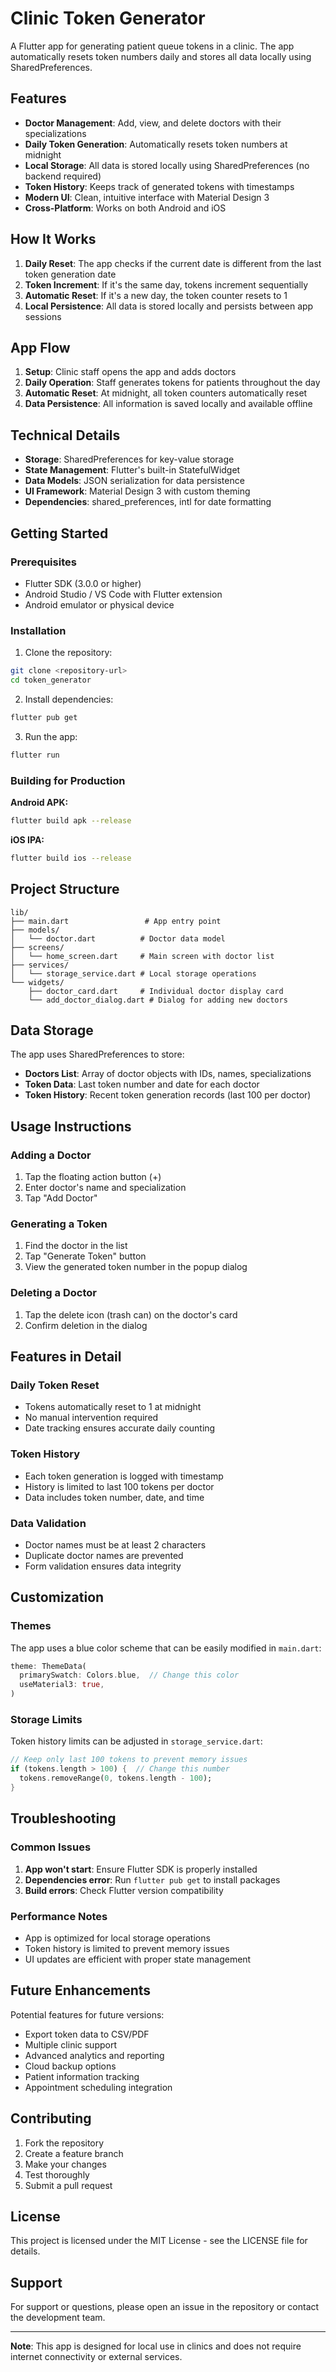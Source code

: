 # Clinic Token Generator

A Flutter app for generating patient queue tokens in a clinic. The app automatically resets token numbers daily and stores all data locally using SharedPreferences.

## Features

- **Doctor Management**: Add, view, and delete doctors with their specializations
- **Daily Token Generation**: Automatically resets token numbers at midnight
- **Local Storage**: All data is stored locally using SharedPreferences (no backend required)
- **Token History**: Keeps track of generated tokens with timestamps
- **Modern UI**: Clean, intuitive interface with Material Design 3
- **Cross-Platform**: Works on both Android and iOS

## How It Works

1. **Daily Reset**: The app checks if the current date is different from the last token generation date
2. **Token Increment**: If it's the same day, tokens increment sequentially
3. **Automatic Reset**: If it's a new day, the token counter resets to 1
4. **Local Persistence**: All data is stored locally and persists between app sessions

## App Flow

1. **Setup**: Clinic staff opens the app and adds doctors
2. **Daily Operation**: Staff generates tokens for patients throughout the day
3. **Automatic Reset**: At midnight, all token counters automatically reset
4. **Data Persistence**: All information is saved locally and available offline

## Technical Details

- **Storage**: SharedPreferences for key-value storage
- **State Management**: Flutter's built-in StatefulWidget
- **Data Models**: JSON serialization for data persistence
- **UI Framework**: Material Design 3 with custom theming
- **Dependencies**: shared_preferences, intl for date formatting

## Getting Started

### Prerequisites

- Flutter SDK (3.0.0 or higher)
- Android Studio / VS Code with Flutter extension
- Android emulator or physical device

### Installation

1. Clone the repository:
```bash
git clone <repository-url>
cd token_generator
```

2. Install dependencies:
```bash
flutter pub get
```

3. Run the app:
```bash
flutter run
```

### Building for Production

**Android APK:**
```bash
flutter build apk --release
```

**iOS IPA:**
```bash
flutter build ios --release
```

## Project Structure

```
lib/
├── main.dart                 # App entry point
├── models/
│   └── doctor.dart          # Doctor data model
├── screens/
│   └── home_screen.dart     # Main screen with doctor list
├── services/
│   └── storage_service.dart # Local storage operations
└── widgets/
    ├── doctor_card.dart     # Individual doctor display card
    └── add_doctor_dialog.dart # Dialog for adding new doctors
```

## Data Storage

The app uses SharedPreferences to store:

- **Doctors List**: Array of doctor objects with IDs, names, specializations
- **Token Data**: Last token number and date for each doctor
- **Token History**: Recent token generation records (last 100 per doctor)

## Usage Instructions

### Adding a Doctor

1. Tap the floating action button (+)
2. Enter doctor's name and specialization
3. Tap "Add Doctor"

### Generating a Token

1. Find the doctor in the list
2. Tap "Generate Token" button
3. View the generated token number in the popup dialog

### Deleting a Doctor

1. Tap the delete icon (trash can) on the doctor's card
2. Confirm deletion in the dialog

## Features in Detail

### Daily Token Reset

- Tokens automatically reset to 1 at midnight
- No manual intervention required
- Date tracking ensures accurate daily counting

### Token History

- Each token generation is logged with timestamp
- History is limited to last 100 tokens per doctor
- Data includes token number, date, and time

### Data Validation

- Doctor names must be at least 2 characters
- Duplicate doctor names are prevented
- Form validation ensures data integrity

## Customization

### Themes

The app uses a blue color scheme that can be easily modified in `main.dart`:

```dart
theme: ThemeData(
  primarySwatch: Colors.blue,  // Change this color
  useMaterial3: true,
)
```

### Storage Limits

Token history limits can be adjusted in `storage_service.dart`:

```dart
// Keep only last 100 tokens to prevent memory issues
if (tokens.length > 100) {  // Change this number
  tokens.removeRange(0, tokens.length - 100);
}
```

## Troubleshooting

### Common Issues

1. **App won't start**: Ensure Flutter SDK is properly installed
2. **Dependencies error**: Run `flutter pub get` to install packages
3. **Build errors**: Check Flutter version compatibility

### Performance Notes

- App is optimized for local storage operations
- Token history is limited to prevent memory issues
- UI updates are efficient with proper state management

## Future Enhancements

Potential features for future versions:

- Export token data to CSV/PDF
- Multiple clinic support
- Advanced analytics and reporting
- Cloud backup options
- Patient information tracking
- Appointment scheduling integration

## Contributing

1. Fork the repository
2. Create a feature branch
3. Make your changes
4. Test thoroughly
5. Submit a pull request

## License

This project is licensed under the MIT License - see the LICENSE file for details.

## Support

For support or questions, please open an issue in the repository or contact the development team.

---

**Note**: This app is designed for local use in clinics and does not require internet connectivity or external services.
